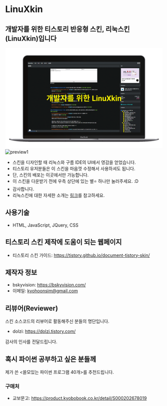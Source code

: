 # LinuXkin

## 개발자를 위한 티스토리 반응형 스킨, 리눅스킨(LinuXkin)입니다

![리눅스킨](./preview.gif)
![preview1](https://user-images.githubusercontent.com/58966525/186295559-d92a5289-2f02-4884-8866-a0648231e835.png)

- 스킨을 디자인할 때 리눅스와 구름 IDE의 UI에서 영감을 얻었습니다.  
- 티스토리 유저분들은 이 스킨을 마음껏 수정해서 사용하셔도 됩니다.
- 단, 스킨의 배포는 이곳에서만 가능합니다.
- 이 스킨을 다운받기 전에 우측 상단에 있는 별:star: 하나만 눌러주세요. :D
- 감사합니다.
- 리눅스킨에 대한 자세한 소개는 [링크](https://bskyvision.com/1075)를 참고하세요.

## 사용기술

- HTML, JavaScript, JQuery, CSS

## 티스토리 스킨 제작에 도움이 되는 웹페이지

- 티스토리 스킨 가이드: <https://tistory.github.io/document-tistory-skin/>

## 제작자 정보

- bskyvision: <https://bskyvision.com/>
- 이메일: <kyohoonsim@gmail.com>

## 리뷰어(Reviewer)

스킨 소스코드의 리뷰어로 활동해주신 분들의 명단입니다.

- dolzi: <https://dolzi.tistory.com/>

감사의 인사를 전달드립니다.

## 혹시 파이썬 공부하고 싶은 분들께

제가 쓴 <쓸모있는 파이썬 프로그램 40개>를 추천드립니다.

### 구매처

- 교보문고: <https://product.kyobobook.co.kr/detail/S000202678019>
